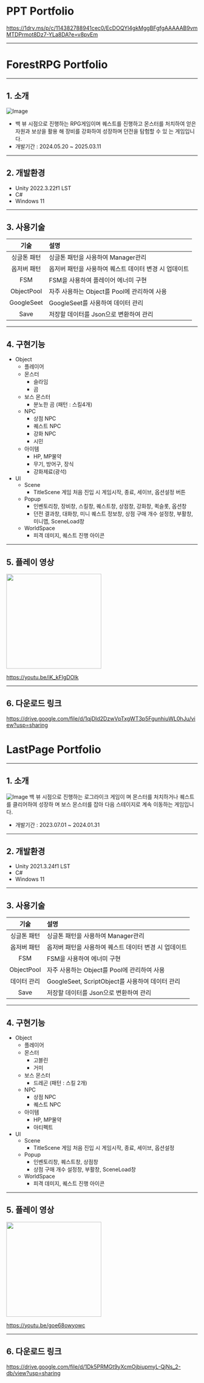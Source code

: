 # PPT Portfolio
https://1drv.ms/p/c/114382788941cec0/EcDOQYl4gkMggBFgfgAAAAAB9vmMTDPrmot8Dz7-YLa8DA?e=v8pvEm

---
# ForestRPG Portfolio

---
## 1. 소개
![Image](https://github.com/user-attachments/assets/8e930527-33a6-47a8-b7ad-d4b4ac6b5257)
+ 백 뷰 시점으로 진행하는 RPG게임이며 퀘스트를
진행하고 몬스터를 처치하여 얻은 자원과 보상을 활용
해 장비를 강화하여 성장하며 던전을 탐험할 수 있
는 게임입니다.
+ 개발기간 : 2024.05.20 ~ 2025.03.11

---
## 2. 개발환경
+ Unity 2022.3.22f1 LST
+ C#
+ Windows 11

---
## 3. 사용기술

| 기술    | 설명                                    |
|:------:|:-----------------------------------------|
| 싱글톤 패턴 | 싱글톤 패턴을 사용하여 Manager관리 |
| 옵저버 패턴 | 옵저버 패턴을 사용하여 퀘스트 데이터 변경 시 업데이트 |
| FSM | FSM을 사용하여 플레이어 에너미 구현 |
| ObjectPool | 자주 사용하는 Object를 Pool에 관리하여 사용 |
| GoogleSeet | GoogleSeet를 사용하여 데이터 관리 |
| Save | 저장할 데이터를 Json으로 변환하여 관리 |

---
## 4. 구현기능
+ Object
   + 플레이어
   + 몬스터
      + 슬라임
      + 곰
   + 보스 몬스터
      + 분노한 곰 (패턴 : 스킬4개)
   + NPC
      + 상점 NPC
      + 퀘스트 NPC
      + 강화 NPC
      + 시민
   + 아이템
      + HP, MP물약
      + 무기, 방어구, 장식
      + 강화제료(광석)
+ UI
  + Scene
     + TitleScene
       게임 처음 진입 시 게임시작, 종료, 세이브, 옵션설정 버튼
  + Popup
     + 인벤토리창, 장비창, 스킬창, 퀘스트창, 상점창, 강화창, 퀵슬롯, 옵션창
     + 던전 결과창, 대화창, 미니 퀘스트 정보창, 상점 구매 개수 설정창, 부활창, 미니맵, SceneLoad창
  + WorldSpace
     + 피격 데미지, 퀘스트 진행 아이콘
---
## 5. 플레이 영상
<img src="https://github.com/user-attachments/assets/5f55c68a-f9c1-44ea-98f9-ff27e1c99e9b" width="250" height="250" />

https://youtu.be/iK_kFlgDOIk

---
## 6. 다운로드 링크
https://drive.google.com/file/d/1qjDId2DzwVpTxgWT3p5FgunhiuWL0hJu/view?usp=sharing

# LastPage Portfolio
---
## 1. 소개
![Image](https://github.com/user-attachments/assets/179be8dc-e348-4cce-9887-8f5f6152da25)
백 뷰 시점으로 진행하는 로그라이크 게임이
며 몬스터를 처치하거나 퀘스트를 클리어하여 성장하
며 보스 몬스터를 잡아 다음 스테이지로 계속 이동하는
게임입니다.
+ 개발기간 : 2023.07.01 ~ 2024.01.31

---
## 2. 개발환경
+ Unity 2021.3.24f1 LST
+ C#
+ Windows 11

---
## 3. 사용기술
| 기술    | 설명                                    |
|:------:|:-----------------------------------------|
| 싱글톤 패턴 | 싱글톤 패턴을 사용하여 Manager관리 |
| 옵저버 패턴 | 옵저버 패턴을 사용하여 퀘스트 데이터 변경 시 업데이트 |
| FSM | FSM을 사용하여 에너미 구현 |
| ObjectPool | 자주 사용하는 Object를 Pool에 관리하여 사용 |
| 데이터 관리 | GoogleSeet, ScriptObject를 사용하여 데이터 관리 |
| Save | 저장할 데이터를 Json으로 변환하여 관리 |

---
## 4. 구현기능
+ Object
   + 플레이어
   + 몬스터
      + 고블린
      + 거미
   + 보스 몬스터
      + 드레곤 (패턴 : 스킬 2개)
   + NPC
      + 상점 NPC
      + 퀘스트 NPC
   + 아이템
      + HP, MP물약
      + 아티펙트
+ UI
  + Scene
     + TitleScene
       게임 처음 진입 시 게임시작, 종료, 세이브, 옵션설정
  + Popup
     + 인벤토리창, 퀘스트창, 상점창
     + 상점 구매 개수 설정창, 부활창, SceneLoad창
  + WorldSpace
     + 피격 데미지, 퀘스트 진행 아이콘
---
## 5. 플레이 영상
<img src=https://github.com/user-attachments/assets/692bba87-e72f-4667-8612-16271e6713af width="250" height="250" />

https://youtu.be/goe68owyowc

---
## 6. 다운로드 링크
https://drive.google.com/file/d/1Dk5PRMGt9yXcmOjbiupmyL-QjNs_2-db/view?usp=sharing
